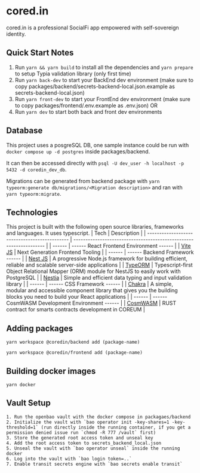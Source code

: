 # cored.in

cored.in is a professional SocialFi app empowered with self-sovereign identity.

## Quick Start Notes

1.  Run `yarn && yarn build` to install all the dependencies and `yarn prepare` to setup Typia validation library (only first time)
2.  Run `yarn back-dev` to start your BackEnd dev environment (make sure to copy packages/backend/secrets-backend-local.json.example as secrets-backend-local.json)
3.  Run `yarn front-dev` to start your FrontEnd dev environment (make sure to copy packages/frontend/.env.example as .env.json)
OR
2. Run `yarn dev` to start both back and front dev environments

## Database
This project uses a posgreSQL DB, one sample instance could be run with `docker compose up -d postgres` inside packages/backend.

It can then be accessed directly with `psql -U dev_user -h localhost -p 5432 -d coredin_dev_db`.

Migrations can be generated from backend package with `yarn typeorm:generate db/migrations/<Migration description>` and ran with `yarn typeorm:migrate`.

## Technologies

This project is built with the following open source libraries, frameworks and languages. It uses typescript.
| Tech | Description |
| --------------------------------------------- | ------------------------------------------------------------------ |
| ------ | ------ React Frontend Environment ------ |
| [Vite JS](https://vitejs.dev/) | Next Generation Frontend Tooling |
| ------ | ------ Backend Framework ------ |
| [Nest JS](https://nestjs.com/) | A progressive Node.js framework for building efficient, reliable and scalable server-side applications |
| [TypeORM](https://typeorm.io/) | Typescript-first Object Relational Mapper (ORM) module for NestJS to easily work with PostgreSQL |
| [Nestia](https://github.com/samchon/nestia) | Simple and efficient data typing and input validation library |
| ------ | ------ CSS Framework ------ |
| [Chakra](https://chakra-ui.com/) | A simple, modular and accessible component library that gives you the building blocks you need to build your React applications |
| ------ | ------ CosmWASM Development Environment ------ |
| [CosmWASM](https://cosmwasm.com/) | RUST contract for smarts contracts development in COREUM |

## Adding packages

```
yarn workspace @coredin/backend add (package-name)

yarn workspace @coredin/frontend add (package-name)
```

## Building docker images

```
yarn docker
```

## Vault Setup

```
1. Run the openbao vault with the docker compose in packagaes/backend
2. Initialize the vault with `bao operator init -key-shares=1 -key-threshold=1` (run directly inside the running container, if you get a permission denied issue run `chmod -R 777 /vault` first)
3. Store the generated root access token and unseal key
4. Add the root access token to secrets_backend_local.json
5. Unseal the vault with `bao operator unseal` inside the running docker
6. Log into the vault with `bao login token=..`
7. Enable transit secrets engine with `bao secrets enable transit`
```